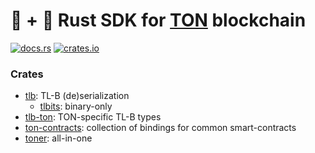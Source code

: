# 🦀 + 💎 Rust SDK for [TON](https://ton.org) blockchain
[![docs.rs](https://img.shields.io/docsrs/toner)](https://docs.rs/toner/latest/toner)
[![crates.io](https://img.shields.io/crates/v/toner)](https://crates.io/crates/toner)

### Crates

* [tlb](./crates/tlb/): TL-B (de)serialization
  * [tlbits](./crates/bits/): binary-only
* [tlb-ton](./crates/tlb-ton/): TON-specific TL-B types
* [ton-contracts](./crates/contracts/): collection of bindings for common smart-contracts
* [toner](./crates/toner/): all-in-one
